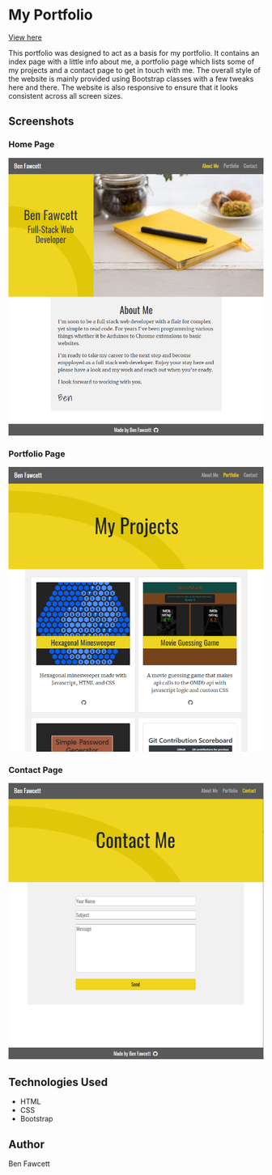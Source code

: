 # My Portfolio

[View here](https://hexagonatron.github.io/Portfolio/)

This portfolio was designed to act as a basis for my portfolio. It contains an index page with a little info about me, a portfolio page which lists some of my projects and a contact page to get in touch with me. The overall style of the website is mainly provided using Bootstrap classes with a few tweaks here and there. The website is also responsive to ensure that it looks consistent across all screen sizes.

## Screenshots

### Home Page
![Screenshot of homepage](./screens/home.png)

### Portfolio Page
![Screenshot of portfolio](./screens/projects.png)

### Contact Page
![Screenshot of contact page](./screens/contact.png)

## Technologies Used
* HTML
* CSS
* Bootstrap

## Author

Ben Fawcett